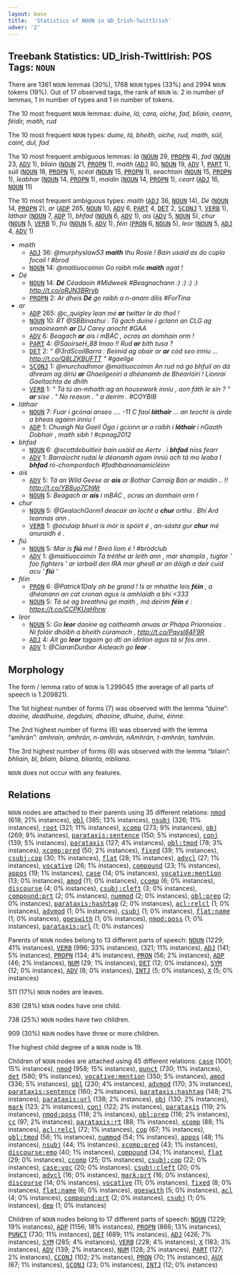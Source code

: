 ```yaml
---
layout: base
title:  'Statistics of NOUN in UD_Irish-TwittIrish'
udver: '2'
---
```


## Treebank Statistics: UD_Irish-TwittIrish: POS Tags: `NOUN`

There are 1361 `NOUN` lemmas (30%), 1768 `NOUN` types (33%) and 2994 `NOUN` tokens (19%).
Out of 17 observed tags, the rank of `NOUN` is: 2 in number of lemmas, 1 in number of types and 1 in number of tokens.

The 10 most frequent `NOUN` lemmas: <em>duine, lá, cara, oíche, fad, bliain, ceann, féidir, maith, rud</em>

The 10 most frequent `NOUN` types:  <em>duine, lá, bheith, oíche, rud, maith, súil, caint, dul, fad</em>

The 10 most frequent ambiguous lemmas: <em>lá</em> (<tt><a href="ga_twittirish-pos-NOUN.html">NOUN</a></tt> 29, <tt><a href="ga_twittirish-pos-PROPN.html">PROPN</a></tt> 4), <em>fad</em> (<tt><a href="ga_twittirish-pos-NOUN.html">NOUN</a></tt> 23, <tt><a href="ga_twittirish-pos-ADV.html">ADV</a></tt> 1), <em>bliain</em> (<tt><a href="ga_twittirish-pos-NOUN.html">NOUN</a></tt> 21, <tt><a href="ga_twittirish-pos-PROPN.html">PROPN</a></tt> 1), <em>maith</em> (<tt><a href="ga_twittirish-pos-ADJ.html">ADJ</a></tt> 80, <tt><a href="ga_twittirish-pos-NOUN.html">NOUN</a></tt> 19, <tt><a href="ga_twittirish-pos-ADV.html">ADV</a></tt> 1, <tt><a href="ga_twittirish-pos-PART.html">PART</a></tt> 1), <em>súil</em> (<tt><a href="ga_twittirish-pos-NOUN.html">NOUN</a></tt> 18, <tt><a href="ga_twittirish-pos-PROPN.html">PROPN</a></tt> 1), <em>scéal</em> (<tt><a href="ga_twittirish-pos-NOUN.html">NOUN</a></tt> 15, <tt><a href="ga_twittirish-pos-PROPN.html">PROPN</a></tt> 1), <em>seachtain</em> (<tt><a href="ga_twittirish-pos-NOUN.html">NOUN</a></tt> 15, <tt><a href="ga_twittirish-pos-PROPN.html">PROPN</a></tt> 1), <em>leabhar</em> (<tt><a href="ga_twittirish-pos-NOUN.html">NOUN</a></tt> 14, <tt><a href="ga_twittirish-pos-PROPN.html">PROPN</a></tt> 1), <em>maidin</em> (<tt><a href="ga_twittirish-pos-NOUN.html">NOUN</a></tt> 14, <tt><a href="ga_twittirish-pos-PROPN.html">PROPN</a></tt> 1), <em>ceart</em> (<tt><a href="ga_twittirish-pos-ADJ.html">ADJ</a></tt> 16, <tt><a href="ga_twittirish-pos-NOUN.html">NOUN</a></tt> 11)

The 10 most frequent ambiguous types:  <em>maith</em> (<tt><a href="ga_twittirish-pos-ADJ.html">ADJ</a></tt> 36, <tt><a href="ga_twittirish-pos-NOUN.html">NOUN</a></tt> 14), <em>Dé</em> (<tt><a href="ga_twittirish-pos-NOUN.html">NOUN</a></tt> 14, <tt><a href="ga_twittirish-pos-PROPN.html">PROPN</a></tt> 2), <em>ar</em> (<tt><a href="ga_twittirish-pos-ADP.html">ADP</a></tt> 265, <tt><a href="ga_twittirish-pos-NOUN.html">NOUN</a></tt> 10, <tt><a href="ga_twittirish-pos-ADV.html">ADV</a></tt> 6, <tt><a href="ga_twittirish-pos-PART.html">PART</a></tt> 4, <tt><a href="ga_twittirish-pos-DET.html">DET</a></tt> 2, <tt><a href="ga_twittirish-pos-SCONJ.html">SCONJ</a></tt> 1, <tt><a href="ga_twittirish-pos-VERB.html">VERB</a></tt> 1), <em>láthair</em> (<tt><a href="ga_twittirish-pos-NOUN.html">NOUN</a></tt> 7, <tt><a href="ga_twittirish-pos-ADP.html">ADP</a></tt> 1), <em>bhfad</em> (<tt><a href="ga_twittirish-pos-NOUN.html">NOUN</a></tt> 6, <tt><a href="ga_twittirish-pos-ADV.html">ADV</a></tt> 1), <em>ais</em> (<tt><a href="ga_twittirish-pos-ADV.html">ADV</a></tt> 5, <tt><a href="ga_twittirish-pos-NOUN.html">NOUN</a></tt> 5), <em>chur</em> (<tt><a href="ga_twittirish-pos-NOUN.html">NOUN</a></tt> 5, <tt><a href="ga_twittirish-pos-VERB.html">VERB</a></tt> 1), <em>fiú</em> (<tt><a href="ga_twittirish-pos-NOUN.html">NOUN</a></tt> 5, <tt><a href="ga_twittirish-pos-ADV.html">ADV</a></tt> 1), <em>féin</em> (<tt><a href="ga_twittirish-pos-PRON.html">PRON</a></tt> 6, <tt><a href="ga_twittirish-pos-NOUN.html">NOUN</a></tt> 5), <em>leor</em> (<tt><a href="ga_twittirish-pos-NOUN.html">NOUN</a></tt> 5, <tt><a href="ga_twittirish-pos-ADJ.html">ADJ</a></tt> 4, <tt><a href="ga_twittirish-pos-ADV.html">ADV</a></tt> 1)


* <em>maith</em>
  * <tt><a href="ga_twittirish-pos-ADJ.html">ADJ</a></tt> 36: <em>@murphyslaw53 <b>maith</b> thu Rosie ! Bain usaid as do cupla focail ! #brod</em>
  * <tt><a href="ga_twittirish-pos-NOUN.html">NOUN</a></tt> 14: <em>@maitiuocoimin Go raibh míle <b>maith</b> agat !</em>
* <em>Dé</em>
  * <tt><a href="ga_twittirish-pos-NOUN.html">NOUN</a></tt> 14: <em><b>Dé</b> Céadaoin #Midweek #Beagnachann :) :) :) :) http://t.co/oRJN3BRrvb</em>
  * <tt><a href="ga_twittirish-pos-PROPN.html">PROPN</a></tt> 2: <em>Ar dheis <b>Dé</b> go raibh a n-anam dílis #ForTina</em>
* <em>ar</em>
  * <tt><a href="ga_twittirish-pos-ADP.html">ADP</a></tt> 265: <em>@c_quigley lean mé <b>ar</b> twitter le do thoil !</em>
  * <tt><a href="ga_twittirish-pos-NOUN.html">NOUN</a></tt> 10: <em>RT @SBBinashui : Tá gach duine i gclann an CLG ag smaoineamh <b>ar</b> DJ Carey anocht #GAA</em>
  * <tt><a href="ga_twittirish-pos-ADV.html">ADV</a></tt> 6: <em>Beagach <b>ar</b> ais i mBÁC , ocras an domhain orm !</em>
  * <tt><a href="ga_twittirish-pos-PART.html">PART</a></tt> 4: <em>@SaoirseH_88 lmao !! Rud <b>ar</b> bith tusa ?</em>
  * <tt><a href="ga_twittirish-pos-DET.html">DET</a></tt> 2: <em>“ @3rdScoilBarra : Beimíd ag obair ar <b>ar</b> cód seo inniu ... http://t.co/Q8LZKBUFTT ” #gaeilge</em>
  * <tt><a href="ga_twittirish-pos-SCONJ.html">SCONJ</a></tt> 1: <em>@murchadhmor @maitiuocoimin An rud ná go bhfuil an dá dhream ag díriú <b>ar</b> Ghaeilgeoirí a dhéanamh de Bhéarlóirí ! Líonraí Gaeltachta de dhíth</em>
  * <tt><a href="ga_twittirish-pos-VERB.html">VERB</a></tt> 1: <em>" Tá tú an-mhaith ag an housework inniu , aon fáth le sin ? " <b>ar</b> sise . " No reason . " a deirim . #COYBIB</em>
* <em>láthair</em>
  * <tt><a href="ga_twittirish-pos-NOUN.html">NOUN</a></tt> 7: <em>Fuar i gcónaí anseo .... -11 C faoi <b>láthair</b> ... an teocht is airde a bheas againn inniu !</em>
  * <tt><a href="ga_twittirish-pos-ADP.html">ADP</a></tt> 1: <em>Chuaigh Na Gaeil Óga i gcionn ar a raibh i <b>láthair</b> i nGaoth Dobhair , maith sibh ! #cpnag2012</em>
* <em>bhfad</em>
  * <tt><a href="ga_twittirish-pos-NOUN.html">NOUN</a></tt> 6: <em>@scottdebuitleir bain usáid as Aertv . i <b>bhfad</b> níos fearr</em>
  * <tt><a href="ga_twittirish-pos-ADV.html">ADV</a></tt> 1: <em>Barraíocht rudaí le déanamh agam inniú ach tá mo leaba I <b>bhfad</b> ró-chompordach #fadhbannanamicléinn</em>
* <em>ais</em>
  * <tt><a href="ga_twittirish-pos-ADV.html">ADV</a></tt> 5: <em>Tá an Wild Geese ar <b>ais</b> ar Bothar Carraig Bán ar maidín .. !! http://t.co/YB8uo7ChWr</em>
  * <tt><a href="ga_twittirish-pos-NOUN.html">NOUN</a></tt> 5: <em>Beagach ar <b>ais</b> i mBÁC , ocras an domhain orm !</em>
* <em>chur</em>
  * <tt><a href="ga_twittirish-pos-NOUN.html">NOUN</a></tt> 5: <em>@GealachGorm1 deacair an locht a <b>chur</b> orthu . Bhí Ard teannas ann .</em>
  * <tt><a href="ga_twittirish-pos-VERB.html">VERB</a></tt> 1: <em>@oculaip bhuel is mór is spóirt é , an-sásta gur <b>chur</b> mé anuraidh é .</em>
* <em>fiú</em>
  * <tt><a href="ga_twittirish-pos-NOUN.html">NOUN</a></tt> 5: <em>Mar is <b>fiú</b> mé ! Breá liom é ! #bródclub</em>
  * <tt><a href="ga_twittirish-pos-ADV.html">ADV</a></tt> 1: <em>@maitiuocoimin Tá tréithe ar leith ann , mar shampla , tugtar ' foo fighters ' ar iarbaill den IRA mar gheall ar an dóigh a deir cuid acu ' <b>fiú</b> '</em>
* <em>féin</em>
  * <tt><a href="ga_twittirish-pos-PRON.html">PRON</a></tt> 6: <em>@Patrick1Daly ah be grand ! Is ar mhaithe leis <b>féin</b> , a dhéanann an cat cronan agus is amhlaidh a bhí <333</em>
  * <tt><a href="ga_twittirish-pos-NOUN.html">NOUN</a></tt> 5: <em>Tá sé ag breathnú go maith , má deirim <b>féin</b> é : https://t.co/CCPKUqHhrw</em>
* <em>leor</em>
  * <tt><a href="ga_twittirish-pos-NOUN.html">NOUN</a></tt> 5: <em>Go <b>leor</b> daoine ag caitheamh anuas ar Phápa Prionnsias . Ní foláir dhóibh a bheith cúramach , http://t.co/Pqvsl84F9R</em>
  * <tt><a href="ga_twittirish-pos-ADJ.html">ADJ</a></tt> 4: <em>Ait go <b>leor</b> tagaim go dtí an idirlíon agus tá sí fós ann .</em>
  * <tt><a href="ga_twittirish-pos-ADV.html">ADV</a></tt> 1: <em>@CiaranDunbar Aisteach go <b>leor</b> .</em>

## Morphology

The form / lemma ratio of `NOUN` is 1.299045 (the average of all parts of speech is 1.209821).

The 1st highest number of forms (7) was observed with the lemma “duine”: <em>daoine, deadhuine, degduini, dhaoine, dhuine, duine, éinne</em>.

The 2nd highest number of forms (6) was observed with the lemma “amhrán”: <em>amhrain, amhrán, n-amhrán, nAmhrán, t-amhrán, tamhrán</em>.

The 3rd highest number of forms (6) was observed with the lemma “bliain”: <em>bhliain, bl, bliain, bliana, blianta, mbliana</em>.

`NOUN` does not occur with any features.


## Relations

`NOUN` nodes are attached to their parents using 35 different relations: <tt><a href="ga_twittirish-dep-nmod.html">nmod</a></tt> (618; 21% instances), <tt><a href="ga_twittirish-dep-obl.html">obl</a></tt> (385; 13% instances), <tt><a href="ga_twittirish-dep-nsubj.html">nsubj</a></tt> (326; 11% instances), <tt><a href="ga_twittirish-dep-root.html">root</a></tt> (321; 11% instances), <tt><a href="ga_twittirish-dep-xcomp.html">xcomp</a></tt> (273; 9% instances), <tt><a href="ga_twittirish-dep-obj.html">obj</a></tt> (269; 9% instances), <tt><a href="ga_twittirish-dep-parataxis-sentence.html">parataxis:sentence</a></tt> (150; 5% instances), <tt><a href="ga_twittirish-dep-conj.html">conj</a></tt> (139; 5% instances), <tt><a href="ga_twittirish-dep-parataxis.html">parataxis</a></tt> (127; 4% instances), <tt><a href="ga_twittirish-dep-obl-tmod.html">obl:tmod</a></tt> (78; 3% instances), <tt><a href="ga_twittirish-dep-xcomp-pred.html">xcomp:pred</a></tt> (50; 2% instances), <tt><a href="ga_twittirish-dep-fixed.html">fixed</a></tt> (39; 1% instances), <tt><a href="ga_twittirish-dep-csubj-cop.html">csubj:cop</a></tt> (30; 1% instances), <tt><a href="ga_twittirish-dep-flat.html">flat</a></tt> (28; 1% instances), <tt><a href="ga_twittirish-dep-advcl.html">advcl</a></tt> (27; 1% instances), <tt><a href="ga_twittirish-dep-vocative.html">vocative</a></tt> (26; 1% instances), <tt><a href="ga_twittirish-dep-compound.html">compound</a></tt> (23; 1% instances), <tt><a href="ga_twittirish-dep-appos.html">appos</a></tt> (19; 1% instances), <tt><a href="ga_twittirish-dep-case.html">case</a></tt> (14; 0% instances), <tt><a href="ga_twittirish-dep-vocative-mention.html">vocative:mention</a></tt> (13; 0% instances), <tt><a href="ga_twittirish-dep-amod.html">amod</a></tt> (11; 0% instances), <tt><a href="ga_twittirish-dep-ccomp.html">ccomp</a></tt> (6; 0% instances), <tt><a href="ga_twittirish-dep-discourse.html">discourse</a></tt> (4; 0% instances), <tt><a href="ga_twittirish-dep-csubj-cleft.html">csubj:cleft</a></tt> (3; 0% instances), <tt><a href="ga_twittirish-dep-compound-prt.html">compound:prt</a></tt> (2; 0% instances), <tt><a href="ga_twittirish-dep-nummod.html">nummod</a></tt> (2; 0% instances), <tt><a href="ga_twittirish-dep-obl-prep.html">obl:prep</a></tt> (2; 0% instances), <tt><a href="ga_twittirish-dep-parataxis-hashtag.html">parataxis:hashtag</a></tt> (2; 0% instances), <tt><a href="ga_twittirish-dep-acl-relcl.html">acl:relcl</a></tt> (1; 0% instances), <tt><a href="ga_twittirish-dep-advmod.html">advmod</a></tt> (1; 0% instances), <tt><a href="ga_twittirish-dep-csubj.html">csubj</a></tt> (1; 0% instances), <tt><a href="ga_twittirish-dep-flat-name.html">flat:name</a></tt> (1; 0% instances), <tt><a href="ga_twittirish-dep-goeswith.html">goeswith</a></tt> (1; 0% instances), <tt><a href="ga_twittirish-dep-nmod-poss.html">nmod:poss</a></tt> (1; 0% instances), <tt><a href="ga_twittirish-dep-parataxis-url.html">parataxis:url</a></tt> (1; 0% instances)

Parents of `NOUN` nodes belong to 13 different parts of speech: <tt><a href="ga_twittirish-pos-NOUN.html">NOUN</a></tt> (1229; 41% instances), <tt><a href="ga_twittirish-pos-VERB.html">VERB</a></tt> (996; 33% instances),  (321; 11% instances), <tt><a href="ga_twittirish-pos-ADJ.html">ADJ</a></tt> (141; 5% instances), <tt><a href="ga_twittirish-pos-PROPN.html">PROPN</a></tt> (134; 4% instances), <tt><a href="ga_twittirish-pos-PRON.html">PRON</a></tt> (56; 2% instances), <tt><a href="ga_twittirish-pos-ADP.html">ADP</a></tt> (46; 2% instances), <tt><a href="ga_twittirish-pos-NUM.html">NUM</a></tt> (29; 1% instances), <tt><a href="ga_twittirish-pos-DET.html">DET</a></tt> (12; 0% instances), <tt><a href="ga_twittirish-pos-SYM.html">SYM</a></tt> (12; 0% instances), <tt><a href="ga_twittirish-pos-ADV.html">ADV</a></tt> (8; 0% instances), <tt><a href="ga_twittirish-pos-INTJ.html">INTJ</a></tt> (5; 0% instances), <tt><a href="ga_twittirish-pos-X.html">X</a></tt> (5; 0% instances)

511 (17%) `NOUN` nodes are leaves.

836 (28%) `NOUN` nodes have one child.

738 (25%) `NOUN` nodes have two children.

909 (30%) `NOUN` nodes have three or more children.

The highest child degree of a `NOUN` node is 19.

Children of `NOUN` nodes are attached using 45 different relations: <tt><a href="ga_twittirish-dep-case.html">case</a></tt> (1001; 15% instances), <tt><a href="ga_twittirish-dep-nmod.html">nmod</a></tt> (958; 15% instances), <tt><a href="ga_twittirish-dep-punct.html">punct</a></tt> (730; 11% instances), <tt><a href="ga_twittirish-dep-det.html">det</a></tt> (580; 9% instances), <tt><a href="ga_twittirish-dep-vocative-mention.html">vocative:mention</a></tt> (350; 5% instances), <tt><a href="ga_twittirish-dep-amod.html">amod</a></tt> (336; 5% instances), <tt><a href="ga_twittirish-dep-obl.html">obl</a></tt> (230; 4% instances), <tt><a href="ga_twittirish-dep-advmod.html">advmod</a></tt> (170; 3% instances), <tt><a href="ga_twittirish-dep-parataxis-sentence.html">parataxis:sentence</a></tt> (160; 2% instances), <tt><a href="ga_twittirish-dep-parataxis-hashtag.html">parataxis:hashtag</a></tt> (148; 2% instances), <tt><a href="ga_twittirish-dep-parataxis-url.html">parataxis:url</a></tt> (138; 2% instances), <tt><a href="ga_twittirish-dep-obj.html">obj</a></tt> (130; 2% instances), <tt><a href="ga_twittirish-dep-mark.html">mark</a></tt> (123; 2% instances), <tt><a href="ga_twittirish-dep-conj.html">conj</a></tt> (122; 2% instances), <tt><a href="ga_twittirish-dep-parataxis.html">parataxis</a></tt> (119; 2% instances), <tt><a href="ga_twittirish-dep-nmod-poss.html">nmod:poss</a></tt> (118; 2% instances), <tt><a href="ga_twittirish-dep-obl-prep.html">obl:prep</a></tt> (116; 2% instances), <tt><a href="ga_twittirish-dep-cc.html">cc</a></tt> (97; 2% instances), <tt><a href="ga_twittirish-dep-parataxis-rt.html">parataxis:rt</a></tt> (88; 1% instances), <tt><a href="ga_twittirish-dep-xcomp.html">xcomp</a></tt> (88; 1% instances), <tt><a href="ga_twittirish-dep-acl-relcl.html">acl:relcl</a></tt> (72; 1% instances), <tt><a href="ga_twittirish-dep-cop.html">cop</a></tt> (67; 1% instances), <tt><a href="ga_twittirish-dep-obl-tmod.html">obl:tmod</a></tt> (56; 1% instances), <tt><a href="ga_twittirish-dep-nummod.html">nummod</a></tt> (54; 1% instances), <tt><a href="ga_twittirish-dep-appos.html">appos</a></tt> (48; 1% instances), <tt><a href="ga_twittirish-dep-nsubj.html">nsubj</a></tt> (44; 1% instances), <tt><a href="ga_twittirish-dep-xcomp-pred.html">xcomp:pred</a></tt> (43; 1% instances), <tt><a href="ga_twittirish-dep-discourse-emo.html">discourse:emo</a></tt> (40; 1% instances), <tt><a href="ga_twittirish-dep-compound.html">compound</a></tt> (34; 1% instances), <tt><a href="ga_twittirish-dep-flat.html">flat</a></tt> (29; 0% instances), <tt><a href="ga_twittirish-dep-ccomp.html">ccomp</a></tt> (25; 0% instances), <tt><a href="ga_twittirish-dep-csubj-cop.html">csubj:cop</a></tt> (22; 0% instances), <tt><a href="ga_twittirish-dep-case-voc.html">case:voc</a></tt> (20; 0% instances), <tt><a href="ga_twittirish-dep-csubj-cleft.html">csubj:cleft</a></tt> (20; 0% instances), <tt><a href="ga_twittirish-dep-advcl.html">advcl</a></tt> (16; 0% instances), <tt><a href="ga_twittirish-dep-mark-prt.html">mark:prt</a></tt> (16; 0% instances), <tt><a href="ga_twittirish-dep-discourse.html">discourse</a></tt> (14; 0% instances), <tt><a href="ga_twittirish-dep-vocative.html">vocative</a></tt> (11; 0% instances), <tt><a href="ga_twittirish-dep-fixed.html">fixed</a></tt> (8; 0% instances), <tt><a href="ga_twittirish-dep-flat-name.html">flat:name</a></tt> (6; 0% instances), <tt><a href="ga_twittirish-dep-goeswith.html">goeswith</a></tt> (5; 0% instances), <tt><a href="ga_twittirish-dep-acl.html">acl</a></tt> (4; 0% instances), <tt><a href="ga_twittirish-dep-compound-prt.html">compound:prt</a></tt> (2; 0% instances), <tt><a href="ga_twittirish-dep-csubj.html">csubj</a></tt> (1; 0% instances), <tt><a href="ga_twittirish-dep-dep.html">dep</a></tt> (1; 0% instances)

Children of `NOUN` nodes belong to 17 different parts of speech: <tt><a href="ga_twittirish-pos-NOUN.html">NOUN</a></tt> (1229; 19% instances), <tt><a href="ga_twittirish-pos-ADP.html">ADP</a></tt> (1156; 18% instances), <tt><a href="ga_twittirish-pos-PROPN.html">PROPN</a></tt> (866; 13% instances), <tt><a href="ga_twittirish-pos-PUNCT.html">PUNCT</a></tt> (730; 11% instances), <tt><a href="ga_twittirish-pos-DET.html">DET</a></tt> (689; 11% instances), <tt><a href="ga_twittirish-pos-ADJ.html">ADJ</a></tt> (426; 7% instances), <tt><a href="ga_twittirish-pos-SYM.html">SYM</a></tt> (285; 4% instances), <tt><a href="ga_twittirish-pos-VERB.html">VERB</a></tt> (228; 4% instances), <tt><a href="ga_twittirish-pos-X.html">X</a></tt> (183; 3% instances), <tt><a href="ga_twittirish-pos-ADV.html">ADV</a></tt> (139; 2% instances), <tt><a href="ga_twittirish-pos-NUM.html">NUM</a></tt> (128; 2% instances), <tt><a href="ga_twittirish-pos-PART.html">PART</a></tt> (127; 2% instances), <tt><a href="ga_twittirish-pos-CCONJ.html">CCONJ</a></tt> (102; 2% instances), <tt><a href="ga_twittirish-pos-PRON.html">PRON</a></tt> (70; 1% instances), <tt><a href="ga_twittirish-pos-AUX.html">AUX</a></tt> (67; 1% instances), <tt><a href="ga_twittirish-pos-SCONJ.html">SCONJ</a></tt> (23; 0% instances), <tt><a href="ga_twittirish-pos-INTJ.html">INTJ</a></tt> (12; 0% instances)

